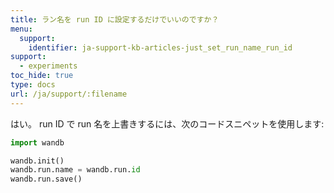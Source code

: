 ```yaml
---
title: ラン名を run ID に設定するだけでいいのですか？
menu:
  support:
    identifier: ja-support-kb-articles-just_set_run_name_run_id
support:
  - experiments
toc_hide: true
type: docs
url: /ja/support/:filename
---
```

はい。 run ID で run 名を上書きするには、次のコードスニペットを使用します:

```python
import wandb

wandb.init()
wandb.run.name = wandb.run.id
wandb.run.save()
```